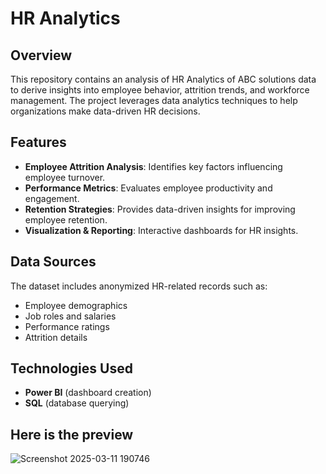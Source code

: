 # HR Analytics

## Overview
This repository contains an analysis of HR Analytics of ABC solutions data to derive insights into employee behavior, attrition trends, and workforce management. The project leverages data analytics techniques to help organizations make data-driven HR decisions.

## Features
- **Employee Attrition Analysis**: Identifies key factors influencing employee turnover.
- **Performance Metrics**: Evaluates employee productivity and engagement.
- **Retention Strategies**: Provides data-driven insights for improving employee retention.
- **Visualization & Reporting**: Interactive dashboards for HR insights.

## Data Sources
The dataset includes anonymized HR-related records such as:
- Employee demographics
- Job roles and salaries
- Performance ratings
- Attrition details

## Technologies Used
- **Power BI** (dashboard creation)
- **SQL** (database querying)

 ## Here is the preview

  ![Screenshot 2025-03-11 190746](https://github.com/user-attachments/assets/1d9be3c9-21b1-4343-880d-b9c040dd2b58)



